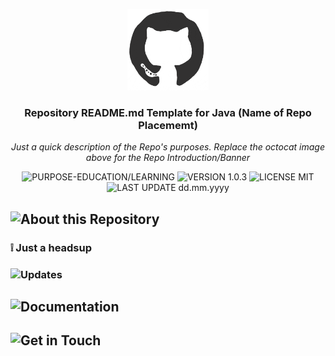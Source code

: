 <p align="center"><img src="/md_assets/octocat.gif" alt="Logo" width="130" height="130"></p>
<h3 align="center">Repository README.md Template for Java (Name of Repo Placememt)</h3>
<p align="center"><em>Just a quick description of the Repo's purposes. Replace the octocat image above for the Repo Introduction/Banner</em></p>
<p align="center">
   <img src="https://img.shields.io/badge/PURPOSE-EDUCATION/LEARNING-%2300416a?logoColor=white&labelColor=%2300416a&color=%2324292e&textColor=white" alt="PURPOSE-EDUCATION/LEARNING">
   <img src="https://img.shields.io/badge/VERSION-1.0.3-%2300416a?logoColor=white&labelColor=%2300416a&color=%2324292e&textColor=white" alt="VERSION 1.0.3">
   <img src="https://img.shields.io/badge/LICENSE-MIT-%2300416a?logoColor=white&labelColor=%2300416a&color=%2324292e&textColor=white" alt="LICENSE MIT">
   <img src="https://img.shields.io/badge/LAST%20UPDATE-dd.mm.yyyy-%2300416a?logoColor=white&labelColor=%2300416a&color=%2324292e&textColor=white" alt="LAST UPDATE dd.mm.yyyy">
</p>


## ![About this Repository](https://img.shields.io/badge/%3E%3E%3E--About%20this%20Repository-%2300416a?logoColor=white&labelColor=%2300416a&color=%2324292e&textColor=white)


### :grey_exclamation: Just a headsup

### ![Updates](https://img.shields.io/badge/%3E%3E%3E--Updates-%2300416a?logoColor=white&labelColor=%2300416a&color=%2324292e&textColor=white)


## ![Documentation](https://img.shields.io/badge/%3E%3E%3E--Documentation-%2300416a?logoColor=white&labelColor=%2300416a&color=%2324292e&textColor=white)


## ![Get in Touch](https://img.shields.io/badge/%3E%3E%3E--Get%20in%20Touch-%2300416a?logoColor=white&labelColor=%2300416a&color=%2324292e&textColor=white)
